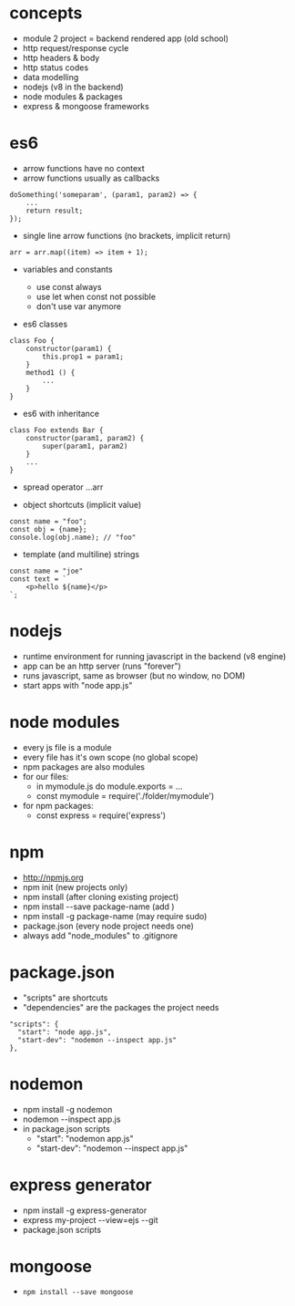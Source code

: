 
# concepts
- module 2 project = backend rendered app (old school)
- http request/response cycle
- http headers & body
- http status codes
- data modelling
- nodejs (v8 in the backend)
- node modules & packages
- express & mongoose frameworks

# es6
- arrow functions have no context
- arrow functions usually as callbacks
```
doSomething('someparam', (param1, param2) => {
    ...
    return result;
});
```
- single line arrow functions (no brackets, implicit return)

```
arr = arr.map((item) => item + 1);
```

- variables and constants
  - use const always
  - use let when const not possible
  - don't use var anymore

- es6 classes

```
class Foo {
    constructor(param1) {
        this.prop1 = param1;
    }
    method1 () {
        ...
    }
}
```

- es6 with inheritance

```
class Foo extends Bar {
    constructor(param1, param2) {
        super(param1, param2)
    }
    ...
}
```

- spread operator ...arr

- object shortcuts (implicit value)

```
const name = "foo";
const obj = {name};
console.log(obj.name); // "foo"
```

- template (and multiline) strings

```
const name = "joe"
const text = `
    <p>hello ${name}</p>
`;
```

# nodejs
- runtime environment for running javascript in the backend (v8 engine)
- app can be an http server (runs "forever")
- runs javascript, same as browser (but no window, no DOM)
- start apps with "node app.js"

# node modules
- every js file is a module
- every file has it's own scope (no global scope)
- npm packages are also modules
- for our files:
  - in mymodule.js do module.exports = ...
  - const mymodule = require('./folder/mymodule')
- for npm packages:
  - const express = require('express') 

# npm 
- http://npmjs.org
- npm init (new projects only)
- npm install (after cloning existing project)
- npm install --save package-name (add )
- npm install -g package-name (may require sudo)
- package.json (every node project needs one)
- always add "node_modules" to .gitignore

# package.json
- "scripts" are shortcuts
- "dependencies" are the packages the project needs

```
"scripts": {
  "start": "node app.js",
  "start-dev": "nodemon --inspect app.js"
},
```

# nodemon
- npm install -g nodemon
- nodemon --inspect app.js
- in package.json scripts
  - "start": "nodemon app.js"
  - "start-dev": "nodemon --inspect app.js"

# express generator

- npm install -g express-generator
- express my-project --view=ejs --git
- package.json scripts


# mongoose

- `npm install --save mongoose`

